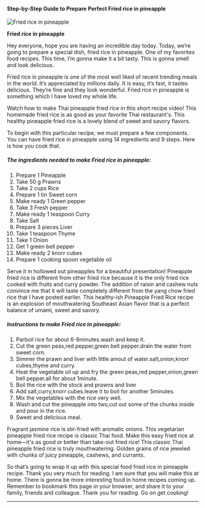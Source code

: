             

#### Step-by-Step Guide to Prepare Perfect Fried rice in pineapple

![Fried rice in pineapple](https://img-global.cpcdn.com/recipes/4dcb828205ad6cad/751x532cq70/fried-rice-in-pineapple-recipe-main-photo.jpg)

**Fried rice in pineapple**

Hey everyone, hope you are having an incredible day today. Today, we’re going to prepare a special dish, fried rice in pineapple. One of my favorites food recipes. This time, I’m gonna make it a bit tasty. This is gonna smell and look delicious.

Fried rice in pineapple is one of the most well liked of recent trending meals in the world. It’s appreciated by millions daily. It is easy, it’s fast, it tastes delicious. They’re fine and they look wonderful. Fried rice in pineapple is something which I have loved my whole life.

Watch how to make Thai pineapple fried rice in this short recipe video! This homemade fried rice is as good as your favorite Thai restaurant's. This healthy pineapple fried rice is a lovely blend of sweet and savory flavors.

To begin with this particular recipe, we must prepare a few components. You can have fried rice in pineapple using 14 ingredients and 9 steps. Here is how you cook that.

##### The ingredients needed to make Fried rice in pineapple:

1.  Prepare 1 Pineapple
2.  Take 50 g Prawns
3.  Take 2 cups Rice
4.  Prepare 1 tin Sweet corn
5.  Make ready 1 Green pepper
6.  Take 3 Fresh pepper
7.  Make ready 1 teaspoon Curry
8.  Take Salt
9.  Prepare 3 pieces Liver
10.  Take 1 teaspoon Thyme
11.  Take 1 Onion
12.  Get 1 green bell pepper
13.  Make ready 2 knorr cubes
14.  Prepare 1 cooking spoon vegetable oil

Serve it in hollowed out pineapples for a beautiful presentation! Pineapple fried rice is different from other fried rice because it is the only fried rice cooked with fruits and curry powder. The addition of raisin and cashew nuts convince me that it will taste completely different from the yang chow fried rice that I have posted earlier. This healthy-ish Pineapple Fried Rice recipe is an explosion of mouthwatering Southeast Asian flavor that is a perfect balance of umami, sweet and savory.

##### Instructions to make Fried rice in pineapple:

1.  Parboil rice for about 6-8minutes.wash and keep it.
2.  Cut the green peas,red pepper,green bell pepper.drain the water from sweet corn.
3.  Simmer the prawn and liver with little amout of water.salt,onion,knorr cubes,thyme and curry.
4.  Heat the vegetable oil up and fry the green peas,red pepper,onion,green bell pepper.all for about 1minute.
5.  Boil the rice with the stock and prawns and liver
6.  Add salt,curry,knorr cubes.leave it to boil for another 5minutes.
7.  Mix the vegetables with the rice very well.
8.  Wash and cut the pineapple into two,cut out some of the chunks inside and pour in the rice.
9.  Sweet and delicious meal.

Fragrant jasmine rice is stir-fried with aromatic onions. This vegetarian pineapple fried rice recipe is classic Thai food. Make this easy fried rice at home—it's as good or better than take-out fried rice! This classic Thai pineapple fried rice is truly mouthwatering. Golden grains of rice jeweled with chunks of juicy pineapple, cashews, and currants.

So that’s going to wrap it up with this special food fried rice in pineapple recipe. Thank you very much for reading. I am sure that you will make this at home. There is gonna be more interesting food in home recipes coming up. Remember to bookmark this page in your browser, and share it to your family, friends and colleague. Thank you for reading. Go on get cooking!

* * *